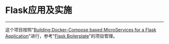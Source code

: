 # Flask应用及实施
----------------
[python-flask-postgresql-1]: https://github.com/tko22/flask-boilerplate "Flask Boilerplate"
[python-flask-postgresql-2]: http://containertutorials.com/docker-compose/nginx-flask-postgresql.html "Building Docker-Compose based MicroServices for a Flask Application"

这个项目按照"[Building Docker-Compose based MicroServices for a Flask Application][python-flask-postgresql-2]"进行，参考"[Flask Boilerplate][python-flask-postgresql-1]"的项目管理。